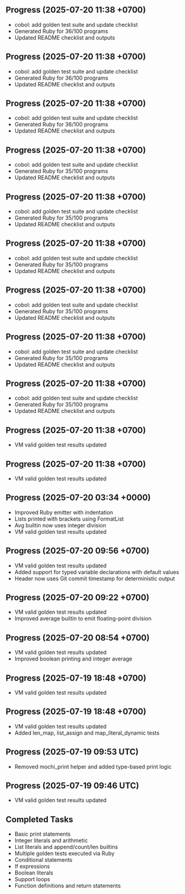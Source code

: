 ## Progress (2025-07-20 11:38 +0700)
- cobol: add golden test suite and update checklist
- Generated Ruby for 36/100 programs
- Updated README checklist and outputs

## Progress (2025-07-20 11:38 +0700)
- cobol: add golden test suite and update checklist
- Generated Ruby for 36/100 programs
- Updated README checklist and outputs

## Progress (2025-07-20 11:38 +0700)
- cobol: add golden test suite and update checklist
- Generated Ruby for 36/100 programs
- Updated README checklist and outputs

## Progress (2025-07-20 11:38 +0700)
- cobol: add golden test suite and update checklist
- Generated Ruby for 35/100 programs
- Updated README checklist and outputs

## Progress (2025-07-20 11:38 +0700)
- cobol: add golden test suite and update checklist
- Generated Ruby for 35/100 programs
- Updated README checklist and outputs

## Progress (2025-07-20 11:38 +0700)
- cobol: add golden test suite and update checklist
- Generated Ruby for 35/100 programs
- Updated README checklist and outputs

## Progress (2025-07-20 11:38 +0700)
- cobol: add golden test suite and update checklist
- Generated Ruby for 35/100 programs
- Updated README checklist and outputs

## Progress (2025-07-20 11:38 +0700)
- cobol: add golden test suite and update checklist
- Generated Ruby for 35/100 programs
- Updated README checklist and outputs

## Progress (2025-07-20 11:38 +0700)
- cobol: add golden test suite and update checklist
- Generated Ruby for 35/100 programs
- Updated README checklist and outputs

## Progress (2025-07-20 11:38 +0700)
- VM valid golden test results updated

## Progress (2025-07-20 11:38 +0700)
- VM valid golden test results updated

## Progress (2025-07-20 03:34 +0000)
- Improved Ruby emitter with indentation
- Lists printed with brackets using FormatList
- Avg builtin now uses integer division
- VM valid golden test results updated

## Progress (2025-07-20 09:56 +0700)
- VM valid golden test results updated
- Added support for typed variable declarations with default values
- Header now uses Git commit timestamp for deterministic output

## Progress (2025-07-20 09:22 +0700)
- VM valid golden test results updated
- Improved average builtin to emit floating-point division

## Progress (2025-07-20 08:54 +0700)
- VM valid golden test results updated
- Improved boolean printing and integer average

## Progress (2025-07-19 18:48 +0700)
- VM valid golden test results updated

## Progress (2025-07-19 18:48 +0700)
- VM valid golden test results updated
- Added len_map, list_assign and map_literal_dynamic tests

## Progress (2025-07-19 09:53 UTC)
- Removed mochi_print helper and added type-based print logic
## Progress (2025-07-19 09:46 UTC)
- VM valid golden test results updated

## Completed Tasks
- Basic print statements
- Integer literals and arithmetic
- List literals and append/count/len builtins
- Multiple golden tests executed via Ruby
- Conditional statements
- If expressions
- Boolean literals
- Support loops
- Function definitions and return statements
